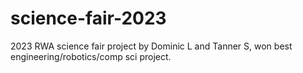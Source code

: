 # science-fair-2023
2023 RWA science fair project by Dominic L and Tanner S, won best engineering/robotics/comp sci project.
